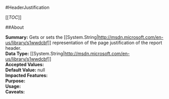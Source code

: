#HeaderJustification

[[_TOC_]]

##About

**Summary:** Gets or sets the [[System.String|http://msdn.microsoft.com/en-us/library/s1wwdcbf]] representation of the page justification of the report header.  
**Data Type:** [[System.String|http://msdn.microsoft.com/en-us/library/s1wwdcbf]]  
**Accepted Values:**   
**Default Value:** null  
**Impacted Features:**   
**Purpose:**   
**Usage:**   
**Caveats:**   

